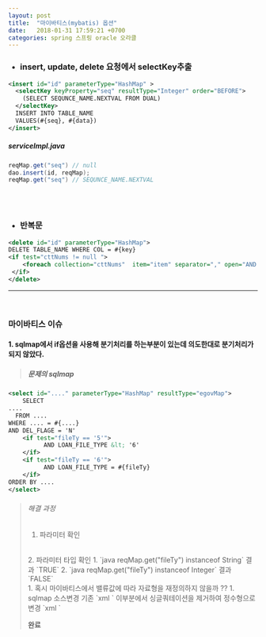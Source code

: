 ```yaml
---
layout: post
title:  "마이바티스(mybatis) 옵션"
date:   2018-01-31 17:59:21 +0700
categories: spring 스프링 oracle 오라클
---
```


- ### insert, update, delete 요청에서 selectKey추출

```xml
<insert id="id" parameterType="HashMap" >
  <selectKey keyProperty="seq" resultType="Integer" order="BEFORE">
    (SELECT SEQUNCE_NAME.NEXTVAL FROM DUAL)
  </selectKey>
  INSERT INTO TABLE_NAME
  VALUES(#{seq}, #{data})
</insert>
```
##### serviceImpl.java
```java
reqMap.get("seq") // null
dao.insert(id, reqMap);
reqMap.get("seq") // SEQUNCE_NAME.NEXTVAL  
```
<br><br>

- ### 반복문  

```xml
<delete id="id" parameterType="HashMap">
DELETE TABLE_NAME WHERE COL = #{key}
<if test="cttNums != null ">
    <foreach collection="cttNums"  item="item" separator="," open="AND CTT_NUM NOT IN (" close=")">#{item}</foreach>
 </if>
</delete>
```

----
<br>

### 마이바티스 이슈

#### 1. sqlmap에서 if옵션을 사용해 분기처리를 하는부분이 있는데 의도한대로 분기처리가 되지 않았다.
> ##### 문제의 sqlmap
```xml
<select id="...." parameterType="HashMap" resultType="egovMap">
    SELECT
....
  FROM ....
WHERE .... = #{....}
AND DEL_FLAGE = 'N'
    <if test="fileTy == '5'">
          AND LOAN_FILE_TYPE &lt; '6'
    </if>
    <if test="fileTy == '6'">
          AND LOAN_FILE_TYPE = #{fileTy}
    </if>
ORDER BY ....
</select>
```
> ###### 해결 과정
> 1. 파라미터 확인
> <br>
> 2. 파라미터 타입 확인
>     1. `java reqMap.get("fileTy") instanceof String` 결과 `TRUE`
>     2. `java reqMap.get("fileTy") instanceof Integer` 결과 `FALSE`  
> <br>
> 1. 혹시 마이바티스에서 밸류값에 따라 자료형을 재정의하지 않을까 ??
>     1. sqlmap 소스변경 기존 `xml <if test="fileTy == '5'">` 이부분에서 싱글쿼테이션을 제거하여 정수형으로 변경 `xml <if test="fileTy == 5 ">`
>
>**완료**
